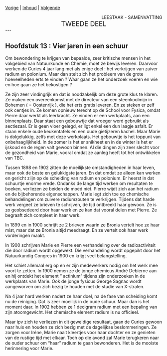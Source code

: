 [Vorige](hfst12_radium.md) | [Inhoud](inhoudsopgave.md) | [Volgende](hfst14_het_moeilijke_leven.md)

<div style="text-align: right">LEESTAAK - SAMENVATTING</div>
<div style="font-size:150%;text-align: center">TWEEDE DEEL</div>
---

## Hoofdstuk 13 :  Vier jaren in een schuur

Om bewondering te krijgen van bepaalde, zeer kritische mensen in het vakgebied van Natuurkunde en Chemie, moet ze bewijs leveren. Daarvoor werken de Curies 4 jaar lang met als enige doel :  het verkrijgen van zuiver radium en polonium. Maar dan stelt zich het probleem van de grote hoeveelheden erts te vinden ? Waar gaan ze het onderzoek voeren en wie en hoe gaan ze het bekostigen ? 

Ze zijn zeer vindingrijk en dat is noodzakelijk om deze grote klus te klaren. Ze maken een overeenkomst met de directeur van een steenkoolmijn in Bohemen ( = Oostenrijk ), die het erts gratis leveren. En ze steken er zelf ook centjes in. Ze komen opnieuw terecht op de School voor Fysica, omdat Pierre daar werkt als leerkracht. Ze vinden er een werkplaats, aan een binnenplaats. Daar staat een gebouwtje dat vroeger werd gebruikt als sectiezaal. Er is geen vloer gelegd, er ligt enkel een dun laagje asfalt. Er staan enkele oude keukentafels en een oude gietijzeren kachel. Maar Marie is dolgelukkig, zelfs met deze werkplaats. Het gebouwtje is het toppunt van onbehaaglijkheid. In de zomer is het er snikheet  en in de winter is het er ijskoud en de regen valt gewoon binnen. Al die dingen zijn zeer slecht voor de gezondheid van Marie, vooral omdat ze aanleg heeft tot het ontwikkelen van TBC.

Tussen 1898 en 1902 zitten de moeilijkste omstandigheden in haar leven, maar ook de beste en gelukkigste jaren. En dat omdat ze alleen kan werken en gericht ziijn op de scheiding van radium en polonium. Er heerst in dat schuurtje enorme vrede. Ondanks de lange tijd werken om resultaten te boeken, verliezen ze beiden de moed niet. Pierre wijdt zich aan het radium en de bijbehorende eigenschappen. Marie legt zich toe op chemische behandelingen om zuivere radiumzouten te verkrijgen. Tijdens dat harde werk vergeet ze brieven te schrijven, de tijd ontbreekt haar gewoon. Ze is zo geobsedeerd door haar werk en ze kan dat vooral delen met Pierre. Ze begraaft zich compleet in haar werk.

In 1899 en in 1900 schrijft ze 2 brieven waarin ze Bronia vertelt hoe ze haar mist, maar dat ze Bronia altijd meedraagt. En ze vertelt ook haar werk vorderingen maakt. 

In 1900 schrijven Marie en Pierre een verhandeling over de radioactiviteit die door radium wordt opgewekt. Die verhandeling wordt opgepikt door het Natuurkundig Congres in 1900 en krijgt veel belangstelling.

Het schiet allemaal erg op en er zijn medewerkers nodig om het werk mee voort te zetten. In 1900 nemen ze de jonge chemicus André Debierne aan en hij ontdekt het element “ actinium” tijdens zijn onderzoeken  in de werkplaats van Marie. Ook de jonge fysicus George Sagnac wordt aangeworven om zich bezig te houden met de studie van X-stralen. 

Na 4 jaar hard werken nadert ze haar doel, na de fase van scheiding komt nu de reiniging. Dat is zeer moeilijk in de oude schuur. Maar dan is het moment daar. In 1902 hebben ze 1 decigram radium met een bepaling van zijn atoomgewicht. Het chemische element radium is nu officieel.

Maar ipv zich te verliezen in dit geweldige resultaat, gaan de Curies gewoon naar huis en houden ze zich bezig met de dagelijkse beslommeringen. Ze zorgen voor Iréne, Marie naait kleertjes voor haar dochter en ze genieten van de rustige tijd met elkaar. Toch op die avond zal Marie terugkeren naar de ouder schuur om “haar” radium te gaan bewonderen. Het is de mooiste herinnering voor Marie.
